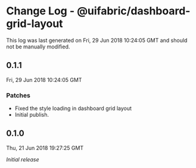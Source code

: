 # Change Log - @uifabric/dashboard-grid-layout

This log was last generated on Fri, 29 Jun 2018 10:24:05 GMT and should not be manually modified.

## 0.1.1
Fri, 29 Jun 2018 10:24:05 GMT

### Patches

- Fixed the style loading in dashboard grid layout
- Initial publish.

## 0.1.0
Thu, 21 Jun 2018 19:27:25 GMT

*Initial release*

